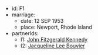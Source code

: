 - id: F1
- marriage:
  - date: 12 SEP 1953
  - place: Newport, Rhode Island
- partnerIds:
  - I1: [John Fitzgerald Kennedy](../../individuals/John-Fitzgerald-Kennedy)
  - I2: [Jacqueline Lee Bouvier](../../individuals/Jacqueline-Lee-Bouvier)
